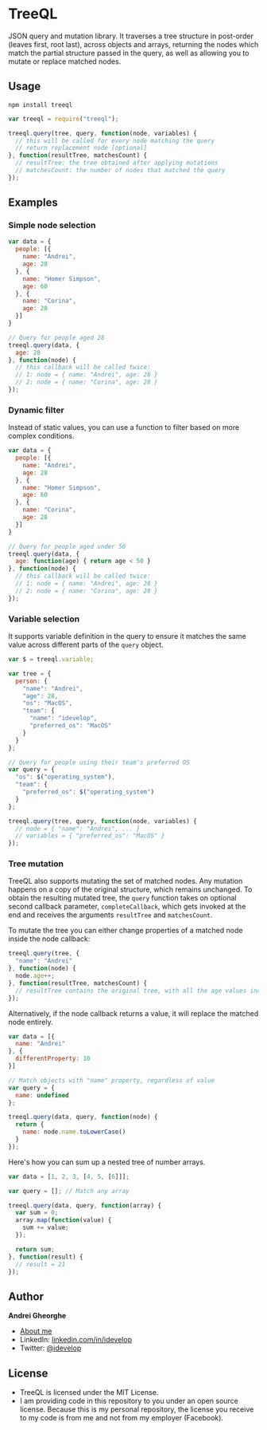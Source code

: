TreeQL
======

JSON query and mutation library. It traverses a tree structure in post-order (leaves first, root last), across objects and arrays, returning the nodes which match the partial structure passed in the query, as well as allowing you to mutate or replace matched nodes.

## Usage

```
npm install treeql
```

```javascript
var treeql = require("treeql");

treeql.query(tree, query, function(node, variables) {
  // this will be called for every node matching the query
  // return replacement node [optional]
}, function(resultTree, matchesCount) {
  // resultTree: the tree obtained after applying mutations
  // matchesCount: the number of nodes that matched the query
});
```

## Examples

### Simple node selection

```javascript
var data = {
  people: [{
    name: "Andrei",
    age: 28
  }, {
    name: "Homer Simpson",
    age: 60
  }, {
    name: "Corina",
    age: 28
  }]
}

// Query for people aged 28
treeql.query(data, {
  age: 28
}, function(node) {
  // this callback will be called twice:
  // 1: node = { name: "Andrei", age: 28 }
  // 2: node = { name: "Corina", age: 28 }
});
```

### Dynamic filter

Instead of static values, you can use a function to filter based on more complex conditions.

```javascript
var data = {
  people: [{
    name: "Andrei",
    age: 28
  }, {
    name: "Homer Simpson",
    age: 60
  }, {
    name: "Corina",
    age: 28
  }]
}

// Query for people aged under 50
treeql.query(data, {
  age: function(age) { return age < 50 }
}, function(node) {
  // this callback will be called twice:
  // 1: node = { name: "Andrei", age: 28 }
  // 2: node = { name: "Corina", age: 28 }
});
```

### Variable selection

It supports variable definition in the query to ensure it matches the same value across different parts of the `query` object.

```javascript
var $ = treeql.variable;

var tree = {
  person: {
    "name": "Andrei",
    "age": 28,
    "os": "MacOS",
    "team": {
      "name": "idevelop",
      "preferred_os": "MacOS"
    }
  }
};

// Query for people using their team's preferred OS
var query = {
  "os": $("operating_system"),
  "team": {
    "preferred_os": $("operating_system")
  }
};

treeql.query(tree, query, function(node, variables) {
  // node = { "name": "Andrei", ... }
  // variables = { "preferred_os": "MacOS" }
});
```

### Tree mutation

TreeQL also supports mutating the set of matched nodes. Any mutation happens on a copy of the original structure, which remains unchanged. To obtain the resulting mutated tree, the `query` function takes on optional second callback parameter, `completeCallback`, which gets invoked at the end and receives the arguments `resultTree` and `matchesCount`.

To mutate the tree you can either change properties of a matched node inside the node callback:

```javascript
treeql.query(tree, {
  "name": "Andrei"
}, function(node) {
  node.age++;
}, function(resultTree, matchesCount) {
  // resultTree contains the original tree, with all the age values incremented
});
```

Alternatively, if the node callback returns a value, it will replace the matched node entirely.

```javascript
var data = [{
  name: "Andrei"
}, {
  differentProperty: 10
}]

// Match objects with "name" property, regardless of value
var query = {
  name: undefined
};

treeql.query(data, query, function(node) {
  return {
    name: node.name.toLowerCase()
  }
});
```

Here's how you can sum up a nested tree of number arrays.

```javascript
var data = [1, 2, 3, [4, 5, [6]]];

var query = []; // Match any array

treeql.query(data, query, function(array) {
  var sum = 0;
  array.map(function(value) {
    sum += value;
  });

  return sum;
}, function(result) {
  // result = 21
});
```

## Author

**Andrei Gheorghe**

* [About me](http://idevelop.github.com)
* LinkedIn: [linkedin.com/in/idevelop](http://www.linkedin.com/in/idevelop)
* Twitter: [@idevelop](http://twitter.com/idevelop)

## License

- TreeQL is licensed under the MIT License.
- I am providing code in this repository to you under an open source license. Because this is my personal repository, the license you receive to my code is from me and not from my employer (Facebook).
